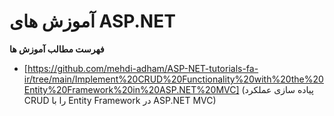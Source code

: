 # آموزش های ASP.NET

**فهرست مطالب آموزش ها**
 - [https://github.com/mehdi-adham/ASP-NET-tutorials-fa-ir/tree/main/Implement%20CRUD%20Functionality%20with%20the%20Entity%20Framework%20in%20ASP.NET%20MVC] (پیاده سازی عملکرد CRUD را با Entity Framework در ASP.NET MVC) 


